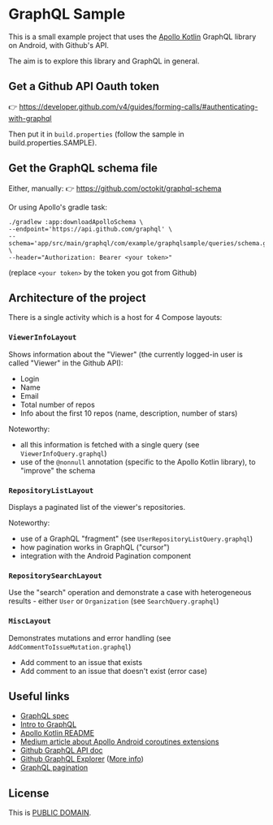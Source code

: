# GraphQL Sample

This is a small example project that uses the [Apollo Kotlin](https://github.com/apollographql/apollo-kotlin) GraphQL library on Android, with Github's API.

The aim is to explore this library and GraphQL in general.

## Get a Github API Oauth token

👉 https://developer.github.com/v4/guides/forming-calls/#authenticating-with-graphql

Then put it in `build.properties` (follow the sample in build.properties.SAMPLE).

## Get the GraphQL schema file

Either, manually:
👉 https://github.com/octokit/graphql-schema

Or using Apollo's gradle task:

```shell
./gradlew :app:downloadApolloSchema \
--endpoint='https://api.github.com/graphql' \
--schema='app/src/main/graphql/com/example/graphqlsample/queries/schema.graphqls'  \
--header="Authorization: Bearer <your token>"
```

(replace `<your token>` by the token you got from Github)

## Architecture of the project

There is a single activity which is a host for 4 Compose layouts:

### `ViewerInfoLayout`
Shows information about the "Viewer" (the currently logged-in user is called "Viewer" in the Github API):

- Login
- Name
- Email
- Total number of repos
- Info about the first 10 repos (name, description, number of stars)

Noteworthy:
- all this information is fetched with a single query (see `ViewerInfoQuery.graphql`)
- use of the `@nonnull` annotation (specific to the Apollo Kotlin library), to "improve" the schema

### `RepositoryListLayout`

Displays a paginated list of the viewer's repositories.

Noteworthy:
- use of a GraphQL "fragment" (see `UserRepositoryListQuery.graphql`)
- how pagination works in GraphQL ("cursor")
- integration with the Android Pagination component

### `RepositorySearchLayout`

Use the "search" operation and demonstrate a case with heterogeneous results - either `User` or `Organization` (see `SearchQuery.graphql`)

### `MiscLayout`

Demonstrates mutations and error handling (see `AddCommentToIssueMutation.graphql`)

- Add comment to an issue that exists
- Add comment to an issue that doesn't exist (error case)

## Useful links

- [GraphQL spec](https://graphql.github.io/graphql-spec/June2018/#)
- [Intro to GraphQL](https://graphql.org/learn/)
- [Apollo Kotlin README](https://github.com/apollographql/apollo-kotlin)
- [Medium article about Apollo Android coroutines extensions](https://medium.com/dailymotion/consume-your-graphql-api-with-kotlin-coroutines-8dcf716712b2)
- [Github GraphQL API doc](https://developer.github.com/v4/)
- [Github GraphQL Explorer](https://developer.github.com/v4/explorer/) ([More info](https://developer.github.com/v4/guides/using-the-explorer/))
- [GraphQL pagination](https://graphql.org/learn/pagination/)


## License

This is [PUBLIC DOMAIN](https://creativecommons.org/publicdomain/zero/1.0/legalcode).
